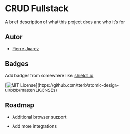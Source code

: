 # CRUD Fullstack

A brief description of what this project does and who it's for

## Autor

- [Pierre Juarez](https://github.com/pierre-juarez/)

## Badges

Add badges from somewhere like: [shields.io](https://shields.io/)

[![MIT License](https://img.shields.io/apm/l/atomic-design-ui.svg?)](https://github.com/tterb/atomic-design-ui/blob/master/LICENSEs)

## Roadmap

- Additional browser support

- Add more integrations
